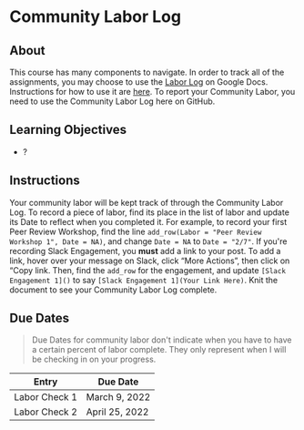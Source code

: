 # Community Labor Log

## About  
This course has many components to navigate.  In order to track all of the assignments, you may choose to use the [Labor Log](https://docs.google.com/spreadsheets/d/1ZaRThi7Hs6ZSQXpBaWGveCt74S6xzvjr7XO5tG3Gvgw/edit?usp=sharing) on Google Docs.  Instructions for how to use it are [here](https://docs.google.com/document/d/1YQXvS03YlkrWim4W4XSsF5lHo623tL7iVkN4eMGieUc/edit?usp=sharing).  To report your Community Labor, you need to use the Community Labor Log here on GitHub.

## Learning Objectives 
* ?

## Instructions  
Your community labor will be kept track of through the Community Labor Log.  To record a piece of labor, find its place in the list of labor and update its Date to reflect when you completed it.  For example, to record your first Peer Review Workshop, find the line `add_row(Labor = "Peer Review Workshop 1", Date = NA)`, and change `Date = NA` to `Date = "2/7"`.  If you're recording Slack Engagement, you **must** add a link to your post.  To add a link, hover over your message on Slack, click “More Actions”, then click on “Copy link.  Then, find the `add_row` for the engagement, and update `[Slack Engagement 1]()` to say `[Slack Engagement 1](Your Link Here)`.  Knit the document to see your Community Labor Log complete.

## Due Dates  
> Due Dates for community labor don't indicate when you have to have a certain percent of labor complete.  They only represent when I will be checking in on your progress.

| Entry           | Due Date          |
|-----------------|-------------------|
| Labor Check 1 | March 9, 2022 |
| Labor Check 2 | April 25, 2022     |


